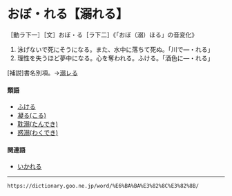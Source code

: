 # おぼ・れる【溺れる】

［動ラ下一］［文］おぼ・る［ラ下二］《「おぼ（溺）ほる」の音変化》
1. 泳げないで死にそうになる。また、水中に落ちて死ぬ。「川で―・れる」
2. 理性を失うほど夢中になる。心を奪われる。ふける。「酒色に―・れる」
    

\[補説\]書名別項。→[溺レる](https://dictionary.goo.ne.jp/word/%E6%BA%BA%E3%83%AC%E3%82%8B/#jn-272858)

#### 類語

-   [ふける](https://dictionary.goo.ne.jp/word/%E8%80%BD%E3%82%8B/#jn-192117)
-   [凝る(こる)](https://dictionary.goo.ne.jp/word/%E5%87%9D%E3%82%8B_%28%E3%81%93%E3%82%8B%29/#jn-82723)
-   [耽溺(たんでき)](https://dictionary.goo.ne.jp/word/%E8%80%BD%E6%BA%BA/#jn-140418)
-   [惑溺(わくでき)](https://dictionary.goo.ne.jp/word/%E6%83%91%E6%BA%BA/#jn-237944)

#### 関連語

-   [いかれる](https://dictionary.goo.ne.jp/word/%E3%81%84%E3%81%8B%E3%82%8C%E3%82%8B/#jn-10227)

---
`https://dictionary.goo.ne.jp/word/%E6%BA%BA%E3%82%8C%E3%82%8B/`